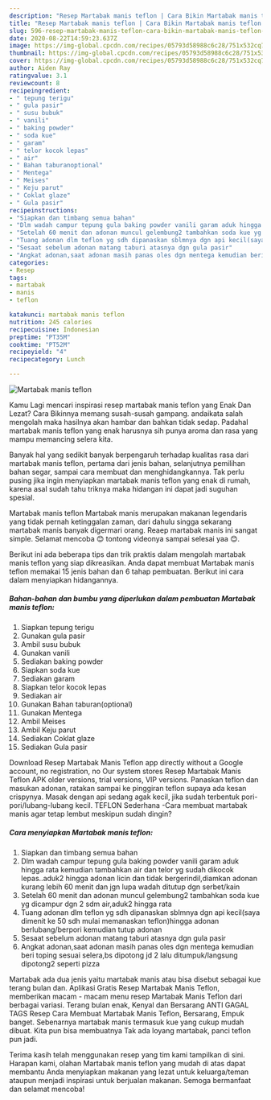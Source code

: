 ```yaml
---
description: "Resep Martabak manis teflon | Cara Bikin Martabak manis teflon Yang Sedap"
title: "Resep Martabak manis teflon | Cara Bikin Martabak manis teflon Yang Sedap"
slug: 596-resep-martabak-manis-teflon-cara-bikin-martabak-manis-teflon-yang-sedap
date: 2020-08-22T14:59:23.637Z
image: https://img-global.cpcdn.com/recipes/05793d58988c6c28/751x532cq70/martabak-manis-teflon-foto-resep-utama.jpg
thumbnail: https://img-global.cpcdn.com/recipes/05793d58988c6c28/751x532cq70/martabak-manis-teflon-foto-resep-utama.jpg
cover: https://img-global.cpcdn.com/recipes/05793d58988c6c28/751x532cq70/martabak-manis-teflon-foto-resep-utama.jpg
author: Aiden Ray
ratingvalue: 3.1
reviewcount: 8
recipeingredient:
- " tepung terigu"
- " gula pasir"
- " susu bubuk"
- " vanili"
- " baking powder"
- " soda kue"
- " garam"
- " telor kocok lepas"
- " air"
- " Bahan taburanoptional"
- " Mentega"
- " Meises"
- " Keju parut"
- " Coklat glaze"
- " Gula pasir"
recipeinstructions:
- "Siapkan dan timbang semua bahan"
- "Dlm wadah campur tepung gula baking powder vanili garam aduk hingga rata kemudian tambahkan air dan telor yg sudah dikocok lepas..aduk2 hingga adonan licin dan tidak bergerindil,diamkan adonan kurang lebih 60 menit dan jgn lupa wadah ditutup dgn serbet/kain"
- "Setelah 60 menit dan adonan muncul gelembung2 tambahkan soda kue yg dicampur dgn 2 sdm air,aduk2 hingga rata"
- "Tuang adonan dlm teflon yg sdh dipanaskan sblmnya dgn api kecil(saya dimenit ke 50 sdh mulai memanaskan teflon)hingga adonan berlubang/berpori kemudian tutup adonan"
- "Sesaat sebelum adonan matang taburi atasnya dgn gula pasir"
- "Angkat adonan,saat adonan masih panas oles dgn mentega kemudian beri toping sesuai selera,bs dipotong jd 2 lalu ditumpuk/langsung dipotong2 seperti pizza"
categories:
- Resep
tags:
- martabak
- manis
- teflon

katakunci: martabak manis teflon 
nutrition: 245 calories
recipecuisine: Indonesian
preptime: "PT35M"
cooktime: "PT52M"
recipeyield: "4"
recipecategory: Lunch

---
```



![Martabak manis teflon](https://img-global.cpcdn.com/recipes/05793d58988c6c28/751x532cq70/martabak-manis-teflon-foto-resep-utama.jpg)

Kamu Lagi mencari inspirasi resep martabak manis teflon yang Enak Dan Lezat? Cara Bikinnya memang susah-susah gampang. andaikata salah mengolah maka hasilnya akan hambar dan bahkan tidak sedap. Padahal martabak manis teflon yang enak harusnya sih punya aroma dan rasa yang mampu memancing selera kita.

Banyak hal yang sedikit banyak berpengaruh terhadap kualitas rasa dari martabak manis teflon, pertama dari jenis bahan, selanjutnya pemilihan bahan segar, sampai cara membuat dan menghidangkannya. Tak perlu pusing jika ingin menyiapkan martabak manis teflon yang enak di rumah, karena asal sudah tahu triknya maka hidangan ini dapat jadi suguhan spesial.

Martabak manis teflon Martabak manis merupakan makanan legendaris yang tidak pernah ketinggalan zaman, dari dahulu singga sekarang martabak manis banyak digermari orang. Reaep martabak manis ini sangat simple. Selamat mencoba 😊 tontong videonya sampai selesai yaa 😊.


Berikut ini ada beberapa tips dan trik praktis dalam mengolah martabak manis teflon yang siap dikreasikan. Anda dapat membuat Martabak manis teflon memakai 15 jenis bahan dan 6 tahap pembuatan. Berikut ini cara dalam menyiapkan hidangannya.

<!--inarticleads1-->

##### Bahan-bahan dan bumbu yang diperlukan dalam pembuatan Martabak manis teflon:

1. Siapkan  tepung terigu
1. Gunakan  gula pasir
1. Ambil  susu bubuk
1. Gunakan  vanili
1. Sediakan  baking powder
1. Siapkan  soda kue
1. Sediakan  garam
1. Siapkan  telor kocok lepas
1. Sediakan  air
1. Gunakan  Bahan taburan(optional)
1. Gunakan  Mentega
1. Ambil  Meises
1. Ambil  Keju parut
1. Sediakan  Coklat glaze
1. Sediakan  Gula pasir


Download Resep Martabak Manis Teflon app directly without a Google account, no registration, no Our system stores Resep Martabak Manis Teflon APK older versions, trial versions, VIP versions. Panaskan teflon dan masukan adonan, ratakan sampai ke pinggiran teflon supaya ada kesan crispynya. Masak dengan api sedang agak kecil, jika sudah terbentuk pori-pori/lubang-lubang kecil. TEFLON Sederhana -Cara membuat martabak manis agar tetap lembut meskipun sudah dingin? 

<!--inarticleads2-->

##### Cara menyiapkan Martabak manis teflon:

1. Siapkan dan timbang semua bahan
1. Dlm wadah campur tepung gula baking powder vanili garam aduk hingga rata kemudian tambahkan air dan telor yg sudah dikocok lepas..aduk2 hingga adonan licin dan tidak bergerindil,diamkan adonan kurang lebih 60 menit dan jgn lupa wadah ditutup dgn serbet/kain
1. Setelah 60 menit dan adonan muncul gelembung2 tambahkan soda kue yg dicampur dgn 2 sdm air,aduk2 hingga rata
1. Tuang adonan dlm teflon yg sdh dipanaskan sblmnya dgn api kecil(saya dimenit ke 50 sdh mulai memanaskan teflon)hingga adonan berlubang/berpori kemudian tutup adonan
1. Sesaat sebelum adonan matang taburi atasnya dgn gula pasir
1. Angkat adonan,saat adonan masih panas oles dgn mentega kemudian beri toping sesuai selera,bs dipotong jd 2 lalu ditumpuk/langsung dipotong2 seperti pizza


Martabak ada dua jenis yaitu martabak manis atau bisa disebut sebagai kue terang bulan dan. Aplikasi Gratis Resep Martabak Manis Teflon, memberikan macam - macam menu resep Martabak Manis Teflon dari berbagai variasi. Terang bulan enak, Kenyal dan Bersarang ANTI GAGAL TAGS Resep Cara Membuat Martabak Manis Teflon, Bersarang, Empuk banget. Sebenarnya martabak manis termasuk kue yang cukup mudah dibuat. Kita pun bisa membuatnya Tak ada loyang martabak, panci teflon pun jadi. 

Terima kasih telah menggunakan resep yang tim kami tampilkan di sini. Harapan kami, olahan Martabak manis teflon yang mudah di atas dapat membantu Anda menyiapkan makanan yang lezat untuk keluarga/teman ataupun menjadi inspirasi untuk berjualan makanan. Semoga bermanfaat dan selamat mencoba!
